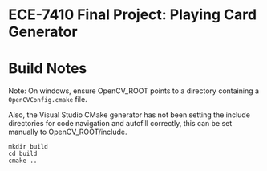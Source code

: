 # ECE-7410 Final Project: Playing Card Generator 

# Build Notes
Note: On windows, ensure OpenCV_ROOT points to a directory containing a 
`OpenCVConfig.cmake` file. 

Also, the Visual Studio CMake generator has not been setting the include directories
for code navigation and autofill correctly, this can be set manually to OpenCV_ROOT/include.

```
mkdir build
cd build
cmake ..
```
